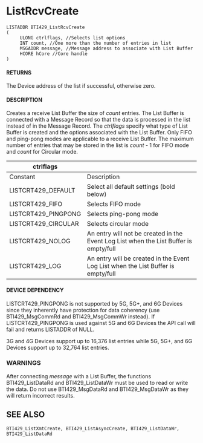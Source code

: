 # **ListRcvCreate**

```
LISTADDR BTI429_ListRcvCreate
(
     ULONG ctrlflags, //Selects list options
     INT count, //One more than the number of entries in list
     MSGADDR message, //Message address to associate with List Buffer
     HCORE hCore //Core handle
)
```
#### **RETURNS**

The Device address of the list if successful, otherwise zero.

#### **DESCRIPTION**

Creates a receive List Buffer the size of *count* entries. The List Buffer is connected with a Message Record so that the data is processed in the list instead of in the Message Record. The *ctrlflags* specify what type of List Buffer is created and the options associated with the List Buffer. Only FIFO and ping-pong modes are applicable to a receive List Buffer. The maximum number of entries that may be stored in the list is *count* - 1 for FIFO mode and *count* for Circular mode.

| ctrlflags           |                                                                                       |
|---------------------|---------------------------------------------------------------------------------------|
| Constant            | Description                                                                           |
| LISTCRT429_DEFAULT  | Select all default settings (bold below)                                              |
| LISTCRT429_FIFO     | Selects FIFO mode                                                                     |
| LISTCRT429_PINGPONG | Selects ping-pong mode                                                                |
| LISTCRT429_CIRCULAR | Selects circular mode                                                                 |
| LISTCRT429_NOLOG    | An entry will not be created in the Event Log List when the List Buffer is empty/full |
| LISTCRT429_LOG      | An entry will be created in the Event Log List when the List Buffer is empty/full     |

#### **DEVICE DEPENDENCY**

LISTCRT429\_PINGPONG is not supported by 5G, 5G+, and 6G Devices since they inherently have protection for data coherency (use BTI429\_MsgCommRd and BTI429\_MsgCommWr instead). If LISTCRT429\_PINGPONG is used against 5G and 6G Devices the API call will fail and returns LISTADDR of NULL.

3G and 4G Devices support up to 16,376 list entries while 5G, 5G+, and 6G Devices support up to 32,764 list entries.

### **WARNINGS**

After connecting *message* with a List Buffer, the functions BTI429\_ListDataRd and BTI429\_ListDataWr must be used to read or write the data. Do not use BTI429\_MsgDataRd and BTI429\_MsgDataWr as they will return incorrect results.

## **SEE ALSO**

```
BTI429_ListXmtCreate, BTI429_ListAsyncCreate, BTI429_ListDataWr, 
BTI429_ListDataRd
```